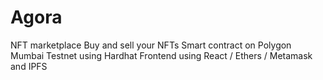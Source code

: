 # Agora

NFT marketplace 
Buy and sell your NFTs
Smart contract on Polygon Mumbai Testnet using Hardhat
Frontend using React / Ethers / Metamask and IPFS
